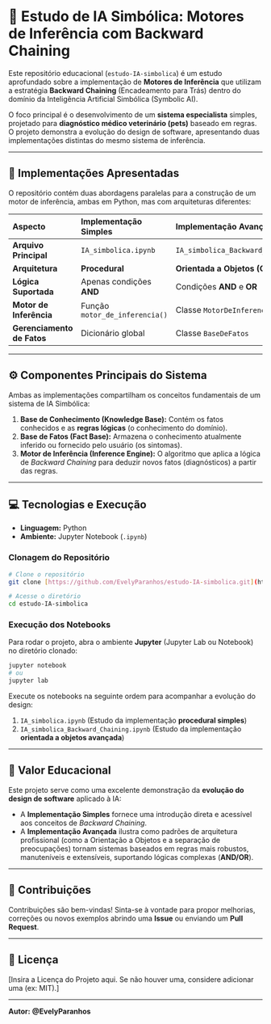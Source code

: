 # 🤖 Estudo de IA Simbólica: Motores de Inferência com Backward Chaining

Este repositório educacional (`estudo-IA-simbolica`) é um estudo aprofundado sobre a implementação de **Motores de Inferência** que utilizam a estratégia **Backward Chaining** (Encadeamento para Trás) dentro do domínio da Inteligência Artificial Simbólica (Symbolic AI).

O foco principal é o desenvolvimento de um **sistema especialista** simples, projetado para **diagnóstico médico veterinário (pets)** baseado em regras. O projeto demonstra a evolução do design de software, apresentando duas implementações distintas do mesmo sistema de inferência.

---

## 🎯 Implementações Apresentadas

O repositório contém duas abordagens paralelas para a construção de um motor de inferência, ambas em Python, mas com arquiteturas diferentes:

| Aspecto | Implementação Simples | Implementação Avançada |
| :--- | :--- | :--- |
| **Arquivo Principal** | `IA_simbolica.ipynb` | `IA_simbolica_Backward_Chaining.ipynb` |
| **Arquitetura** | **Procedural** | **Orientada a Objetos (OO)** |
| **Lógica Suportada** | Apenas condições **AND** | Condições **AND** e **OR** |
| **Motor de Inferência** | Função `motor_de_inferencia()` | Classe `MotorDeInferencia` |
| **Gerenciamento de Fatos** | Dicionário global | Classe `BaseDeFatos` |

---

## ⚙️ Componentes Principais do Sistema

Ambas as implementações compartilham os conceitos fundamentais de um sistema de IA Simbólica:

1.  **Base de Conhecimento (Knowledge Base):** Contém os fatos conhecidos e as **regras lógicas** (o conhecimento do domínio).
2.  **Base de Fatos (Fact Base):** Armazena o conhecimento atualmente inferido ou fornecido pelo usuário (os sintomas).
3.  **Motor de Inferência (Inference Engine):** O algoritmo que aplica a lógica de *Backward Chaining* para deduzir novos fatos (diagnósticos) a partir das regras.

---

## 💻 Tecnologias e Execução

* **Linguagem:** Python
* **Ambiente:** Jupyter Notebook (`.ipynb`)

### Clonagem do Repositório

```bash
# Clone o repositório
git clone [https://github.com/EvelyParanhos/estudo-IA-simbolica.git](https://github.com/EvelyParanhos/estudo-IA-simbolica.git)

# Acesse o diretório
cd estudo-IA-simbolica
````

### Execução dos Notebooks

Para rodar o projeto, abra o ambiente **Jupyter** (Jupyter Lab ou Notebook) no diretório clonado:

```bash
jupyter notebook
# ou
jupyter lab
```

Execute os notebooks na seguinte ordem para acompanhar a evolução do design:

1.  `IA_simbolica.ipynb` (Estudo da implementação **procedural simples**)
2.  `IA_simbolica_Backward_Chaining.ipynb` (Estudo da implementação **orientada a objetos avançada**)

-----

## 📌 Valor Educacional

Este projeto serve como uma excelente demonstração da **evolução do design de software** aplicado à IA:

  * A **Implementação Simples** fornece uma introdução direta e acessível aos conceitos de *Backward Chaining*.
  * A **Implementação Avançada** ilustra como padrões de arquitetura profissional (como a Orientação a Objetos e a separação de preocupações) tornam sistemas baseados em regras mais robustos, manuteníveis e extensíveis, suportando lógicas complexas (**AND/OR**).

-----

## 🤝 Contribuições

Contribuições são bem-vindas\! Sinta-se à vontade para propor melhorias, correções ou novos exemplos abrindo uma **Issue** ou enviando um **Pull Request**.

-----

## 📄 Licença

\[Insira a Licença do Projeto aqui. Se não houver uma, considere adicionar uma (ex: MIT).]

-----

**Autor:** **@EvelyParanhos**

```
```
